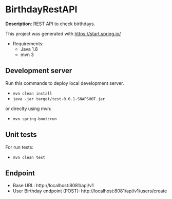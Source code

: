 # BirthdayRestAPI

**Description**: REST API to check birthdays.

This project was generated with https://start.spring.io/

* Requirements:
  * Java 1.8
  * mvn 3

## Development server
Run this commands to deploy local development server.
 * `mvn clean install`
 * `java -jar target/test-0.0.1-SNAPSHOT.jar`
 
or direclty using mvn:

 * `mvn spring-boot:run`
 
 ## Unit tests

For run tests:
 * `mvn clean test`

## Endpoint

   * Base URL: http://localhost:8081/api/v1
   * User Birthday endpoint (POST): http://localhost:8081/api/v1/users/create